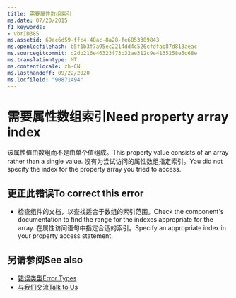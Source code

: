 ```yaml
---
title: 需要属性数组索引
ms.date: 07/20/2015
f1_keywords:
- vbrID385
ms.assetid: 69ec6d59-ffc4-48ac-8a28-fe6853389843
ms.openlocfilehash: b5f1b3f7a95ec2214dd4c526cfdfab87d813aeac
ms.sourcegitcommit: d2db216e46323f73b32ae312c9e4135258e5d68e
ms.translationtype: MT
ms.contentlocale: zh-CN
ms.lasthandoff: 09/22/2020
ms.locfileid: "90871494"
---
```

# <a name="need-property-array-index"></a><span data-ttu-id="8307b-102">需要属性数组索引</span><span class="sxs-lookup"><span data-stu-id="8307b-102">Need property array index</span></span>

<span data-ttu-id="8307b-103">该属性值由数组而不是由单个值组成。</span><span class="sxs-lookup"><span data-stu-id="8307b-103">This property value consists of an array rather than a single value.</span></span> <span data-ttu-id="8307b-104">没有为尝试访问的属性数组指定索引。</span><span class="sxs-lookup"><span data-stu-id="8307b-104">You did not specify the index for the property array you tried to access.</span></span>  
  
## <a name="to-correct-this-error"></a><span data-ttu-id="8307b-105">更正此错误</span><span class="sxs-lookup"><span data-stu-id="8307b-105">To correct this error</span></span>  
  
- <span data-ttu-id="8307b-106">检查组件的文档，以查找适合于数组的索引范围。</span><span class="sxs-lookup"><span data-stu-id="8307b-106">Check the component's documentation to find the range for the indexes appropriate for the array.</span></span> <span data-ttu-id="8307b-107">在属性访问语句中指定合适的索引。</span><span class="sxs-lookup"><span data-stu-id="8307b-107">Specify an appropriate index in your property access statement.</span></span>  
  
## <a name="see-also"></a><span data-ttu-id="8307b-108">另请参阅</span><span class="sxs-lookup"><span data-stu-id="8307b-108">See also</span></span>

- [<span data-ttu-id="8307b-109">错误类型</span><span class="sxs-lookup"><span data-stu-id="8307b-109">Error Types</span></span>](../../programming-guide/language-features/error-types.md)
- [<span data-ttu-id="8307b-110">与我们交流</span><span class="sxs-lookup"><span data-stu-id="8307b-110">Talk to Us</span></span>](/visualstudio/ide/feedback-options)
